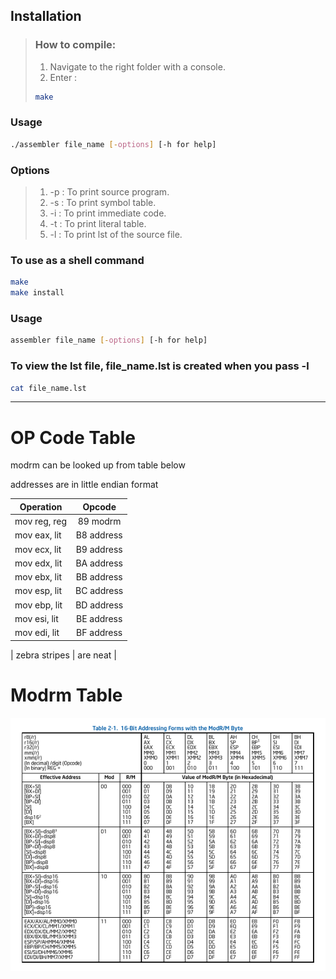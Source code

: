 ## Installation
> ### How to compile:
> 1. Navigate to the right folder with a console.
> 2. Enter :
>```bash
>make 
>```

### Usage
```bash
./assembler file_name [-options] [-h for help]
```

### Options 

> 1. -p : To print source program.
> 2. -s : To print symbol table.
> 3. -i : To print immediate code.
> 4. -t : To print literal table.
> 5. -l : To print lst of the source file.

### To use as a shell command

```bash
make
make install
```
### Usage
```bash
assembler file_name [-options] [-h for help]
```
### To view the lst file, file_name.lst is created when you pass -l
```bash
cat file_name.lst
```

---

# OP Code Table

modrm can be looked up from table below

addresses are in little endian format

| Operation        | Opcode           |
| ------------- |:-------------:|
| mov reg, reg     | 89 modrm | 
| mov eax, lit      | B8 address      |
| mov ecx, lit      | B9 address      |
| mov edx, lit      | BA address      |
| mov ebx, lit      | BB address      |
| mov esp, lit      | BC address      |
| mov ebp, lit      | BD address      |
| mov esi, lit      | BE address      |
| mov edi, lit      | BF address      |

| zebra stripes | are neat      |


# Modrm Table

![alt text](src/images/mod.png "Mod RM")